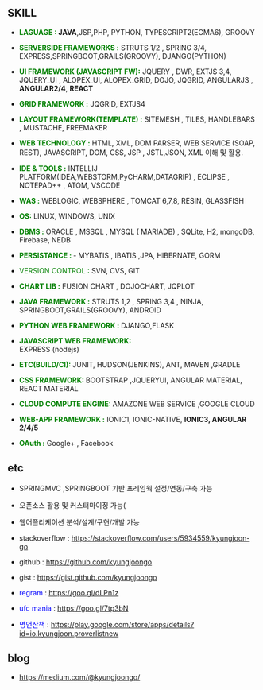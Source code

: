 
## SKILL 

- <font color='green' style="font-weight: bold"> LAGUAGE :  </font> <b>JAVA</b>,JSP,PHP, PYTHON, TYPESCRIPT2(ECMA6), GROOVY 
- <font color='green' style="font-weight: bold"> SERVERSIDE FRAMEWORKS :</font> STRUTS 1/2 , SPRING 3/4, EXPRESS,SPRINGBOOT,GRAILS(GROOVY), DJANGO(PYTHON)
- <font color='green' style="font-weight: bold"> UI FRAMEWORK (JAVASCRIPT FW):</font> JQUERY , DWR, EXTJS 3,4, JQUERY_UI , ALOPEX_UI, ALOPEX_GRID, DOJO, JQGRID, ANGULARJS , <b>ANGULAR2/4</b>, <b>REACT</b>
- <font color='green' style="font-weight: bold"> GRID FRAMEWORK :</font>  JQGRID, EXTJS4
- <font color='green' style="font-weight: bold"> LAYOUT FRAMEWORK(TEMPLATE) :</font>  SITEMESH , TILES, HANDLEBARS , MUSTACHE, FREEMAKER
- <font color='green' style="font-weight: bold"> WEB TECHNOLOGY :</font>  HTML, XML, DOM PARSER,  WEB SERVICE (SOAP, REST), JAVASCRIPT, DOM, CSS, JSP , JSTL,JSON, XML  이해 및 활용.
- <font color='green' style="font-weight: bold"> IDE & TOOLS :</font> INTELLIJ PLATFORM(IDEA,WEBSTORM,PyCHARM,DATAGRIP) , ECLIPSE , NOTEPAD++ , ATOM, VSCODE
- <font color='green' style="font-weight: bold"> WAS :</font>  WEBLOGIC, WEBSPHERE , TOMCAT 6,7,8, RESIN, GLASSFISH
- <font color='green' style="font-weight: bold"> OS:</font>  LINUX, WINDOWS, UNIX
- <font color='green' style="font-weight: bold"> DBMS :</font>  ORACLE , MSSQL , MYSQL ( MARIADB) , SQLite, H2, mongoDB, Firebase, NEDB
- <font color='green' style="font-weight: bold"> PERSISTANCE : </font> - MYBATIS , IBATIS ,JPA, HIBERNATE, GORM 

- <font color='green' > VERSION CONTROL :</font>
  SVN, CVS, GIT
- <font color='green' style="font-weight: bold"> CHART LIB :</font> 
  FUSION CHART , DOJOCHART, JQPLOT
- <font color='green' style="font-weight: bold"> JAVA FRAMEWORK :</font> 
  STRUTS 1,2 , SPRING 3,4 , NINJA, SPRINGBOOT,GRAILS(GROOVY), ANDROID
- <font color='green' style="font-weight: bold"> PYTHON WEB FRAMEWORK : </font> 
  DJANGO,FLASK
- <font color='green' style="font-weight: bold"> JAVASCRIPT WEB FRAMEWORK: </font>  
  EXPRESS (nodejs)
- <font color='green' style="font-weight: bold"> ETC(BUILD/CI): </font>
  JUNIT, HUDSON(JENKINS), ANT, MAVEN ,GRADLE
- <font color='green' style="font-weight: bold"> CSS FRAMEWORK: </font> 
  BOOTSTRAP ,JQUERYUI, ANGULAR MATERIAL, REACT MATERIAL
- <font color='green' style="font-weight: bold"> CLOUD COMPUTE ENGINE: </font> 
  AMAZONE WEB SERVICE ,GOOGLE CLOUD
- <font color='green' style="font-weight: bold"> WEB-APP FRAMEWORK :</font> 
  IONIC1, IONIC-NATIVE, <b>IONIC3, ANGULAR 2/4/5</b>
  
 - <font color='green' style="font-weight: bold"> OAuth :</font> Google+ , Facebook 

## etc

- SPRINGMVC ,SPRINGBOOT 기반 프레임웍 설정/연동/구축 가능
- 오픈소스 활용 및 커스터마이징 가능(
- 웹어플리케이션 분석/설계/구현/개발 가능

- stackoverflow :  <https://stackoverflow.com/users/5934559/kyungjoon-go>

- github : <https://github.com/kyungjoongo>

- gist : <https://gist.github.com/kyungjoongo>

-  <font color='blue'>regram</font> : <https://goo.gl/dLPn1z>

-  <font color='blue'>ufc mania</font> : <https://goo.gl/7tp3bN>

- <font color='blue'> 명언산책 </font> : <https://play.google.com/store/apps/details?id=io.kyungjoon.proverlistnew>


## blog
- <https://medium.com/@kyungjoongo/>



